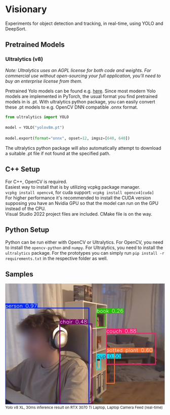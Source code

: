 # Visionary

Experiments for object detection and tracking, in real-time, using YOLO and DeepSort.

## Pretrained Models

### Ultralytics (v8)
*Note: Ultralytics uses an AGPL license for both code and weights. For commercial use without open-sourcing your full application, you'll need to buy an enterprise license from them.*

Pretrained Yolo models can be found e.g. [here](https://github.com/ultralytics/ultralytics).
Since most modern Yolo models are implemented in PyTorch, the usual format you find pretrained models in is .pt.
With ultralytics python package, you can easily convert these .pt models to e.g. OpenCV DNN compatible .onnx format.
```python
from ultralytics import YOLO

model = YOLO("yolov8m.pt")

model.export(format="onnx", opset=12, imgsz=[640, 640])
```
The ultralytics python package will also automatically attempt to download a suitable .pt file if not found at the specified path.

## C++ Setup
For C++, OpenCV is required.\
Easiest way to install that is by utilizing vcpkg package manager.\
`vcpkg install opencv4`, for cuda support: `vcpkg install opencv4[cuda]`\
For higher performance it's recommended to install the CUDA version supposing you have an Nvidia GPU so that the model can run on the GPU instead of the CPU.\
Visual Studio 2022 project files are included. CMake file is on the way.

## Python Setup
Python can be run either with OpenCV or Ultralytics.
For OpenCV, you need to install the `opencv-python` and `numpy`. For Ultralytics, you need to install the `ultralytics` package.
For the prototypes you can simply run `pip install -r requirements.txt` in the respective folder as well.

## Samples
<div style="">
  <img src="docs/assets/sample-1.jpg" alt="Sample Image" />
  <p style="font-size: smaller; margin-top: 0px;">Yolo v8 XL, 30ms inference result on RTX 3070 Ti Laptop, Laptop Camera Feed (real-time)</p>
</div>
